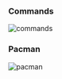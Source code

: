 ### Commands
![commands](/home/fikret/Pictures/Screenshots/commands.png)

### Pacman
![pacman](/home/fikret/Pictures/Screenshots/pacman.png)